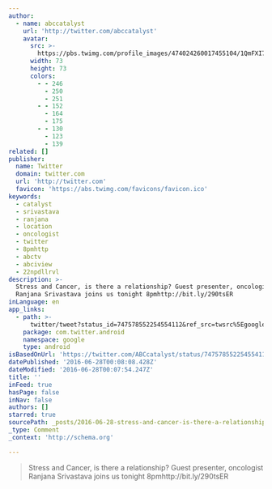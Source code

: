 ```yaml
---
author:
  - name: abccatalyst
    url: 'http://twitter.com/abccatalyst'
    avatar:
      src: >-
        https://pbs.twimg.com/profile_images/474024260017455104/1QmFXI7j_bigger.jpeg
      width: 73
      height: 73
      colors:
        - - 246
          - 250
          - 251
        - - 152
          - 164
          - 175
        - - 130
          - 123
          - 139
related: []
publisher:
  name: Twitter
  domain: twitter.com
  url: 'http://twitter.com'
  favicon: 'https://abs.twimg.com/favicons/favicon.ico'
keywords:
  - catalyst
  - srivastava
  - ranjana
  - location
  - oncologist
  - twitter
  - 8pmhttp
  - abctv
  - abciview
  - 22npdllrvl
description: >-
  Stress and Cancer, is there a relationship? Guest presenter, oncologist
  Ranjana Srivastava joins us tonight 8pmhttp://bit.ly/290tsER
inLanguage: en
app_links:
  - path: >-
      twitter/tweet?status_id=747578552254554112&ref_src=twsrc%5Egoogle%7Ctwcamp%5Eandroidseo%7Ctwgr%5Estatus%7Ctwterm%5E747578552254554112
    package: com.twitter.android
    namespace: google
    type: android
isBasedOnUrl: 'https://twitter.com/ABCcatalyst/status/747578552254554112'
datePublished: '2016-06-28T00:08:08.428Z'
dateModified: '2016-06-28T00:07:54.247Z'
title: ''
inFeed: true
hasPage: false
inNav: false
authors: []
starred: true
sourcePath: _posts/2016-06-28-stress-and-cancer-is-there-a-relationship-guest-presenter.md
_type: Comment
_context: 'http://schema.org'

---
```

> Stress and Cancer, is there a relationship? Guest presenter, oncologist Ranjana Srivastava joins us tonight 8pmhttp://bit.ly/290tsER